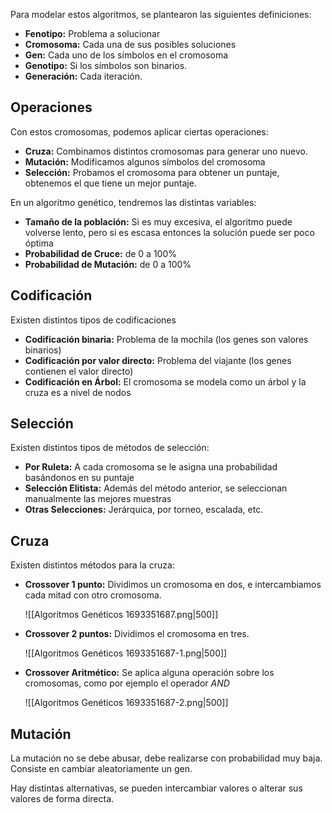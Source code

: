 Para modelar estos algoritmos, se plantearon las siguientes definiciones:

- **Fenotipo:** Problema a solucionar
- **Cromosoma:** Cada una de sus posibles soluciones
- **Gen:** Cada uno de los símbolos en el cromosoma
- **Genotipo:** Si los símbolos son binarios.
- **Generación:** Cada iteración.

## Operaciones

Con estos cromosomas, podemos aplicar ciertas operaciones:

- **Cruza:** Combinamos distintos cromosomas para generar uno nuevo.
- **Mutación:** Modificamos algunos símbolos del cromosoma
- **Selección:** Probamos el cromosoma para obtener un puntaje, obtenemos el que tiene un mejor puntaje.

En un algoritmo genético, tendremos las distintas variables:

- **Tamaño de la población:** Si es muy excesiva, el algoritmo puede volverse lento, pero si es escasa entonces la solución puede ser poco óptima
- **Probabilidad de Cruce:** de 0 a 100%
- **Probabilidad de Mutación:** de 0 a 100%

## Codificación

Existen distintos tipos de codificaciones

- **Codificación binaria:** Problema de la mochila (los genes son valores binarios)
- **Codificación por valor directo:** Problema del viajante (los genes contienen el valor directo)
- **Codificación en Árbol:** El cromosoma se modela como un árbol y la cruza es a nivel de nodos

## Selección

Existen distintos tipos de métodos de selección:

- **Por Ruleta:** A cada cromosoma se le asigna una probabilidad basándonos en su puntaje
- **Selección Elitista:** Además del método anterior, se seleccionan manualmente las mejores muestras
- **Otras Selecciones:** Jerárquica, por torneo, escalada, etc.

## Cruza

Existen distintos métodos para la cruza:

- **Crossover 1 punto:** Dividimos un cromosoma en dos, e intercambiamos cada mitad con otro cromosoma.

	![[Algoritmos Genéticos 1693351687.png|500]]

- **Crossover 2 puntos:** Dividimos el cromosoma en tres.

	![[Algoritmos Genéticos 1693351687-1.png|500]]

- **Crossover Aritmético:** Se aplica alguna operación sobre los cromosomas, como por ejemplo el operador *AND*

	![[Algoritmos Genéticos 1693351687-2.png|500]]

## Mutación

La mutación no se debe abusar, debe realizarse con probabilidad muy baja. Consiste en cambiar aleatoriamente un gen.

Hay distintas alternativas, se pueden intercambiar valores o alterar sus valores de forma directa.
